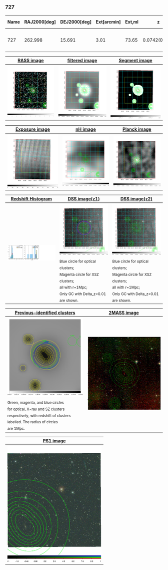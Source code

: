 <div STYLE="page-break-after: always;"></div>

### 727

|Name|RAJ2000[deg]|DEJ2000[deg] |Ext[arcmin]| Ext,ml | z | z_src| C|GC(XSZ,Delta_z<0.01)| GC(OPT,Delta_z<0.01)|GC| R_sig[arcmin] | R500[arcmin] | R500[Mpc]| CRsig[c/s] | CR500[c/s] |L500[1E44 erg/s]|F500[1E-12 erg/s/cm^2]| M500[1E14 Msun]|Tx[keV]|Cnt_sig|Beta|Rc[arcmin]|Comment|Alias|
|---|---|---|---|---|---|------|---|--------|---------|----------|---|---|---|---|---|---|---|---|---|---|---|---|---|---|
|727| 262.998| 15.691| 3.01| 73.65| 0.0742(0.008)| z1, z_xsz| B| PSZ2, Tar| N, W| N, PSZ2, Tar, W| 15.138| 9.941| 0.841| 0.251(0.033)| 0.238(0.031)| 0.552(0.040)| 4.100(0.300)| 1.82(0.07)| 3.17(0.07)| 106.5| 0.798(-0.134+0.131)| 5.857(-1.266+1.105)| -| k379|

|[RASS image](../image/727/727_img.pdf)|[filtered image](../image/727/727_fil.pdf)|[Segment image](../image/727/727_seg.pdf)|
|-------------------|--------------------|-------------------|
| <img src="../image/727/727_img.png" width="300">  | <img src="../image/727/727_fil.png" width="300">   | <img src="../image/727/727_seg.png" width="300">  |

|[Exposure image](../image/727/727_mex.pdf)| [nH image](../image/727/727_nh.pdf)| [Planck image](../image/727/727_p.pdf)|
|-------------------|--------------------|-------------------|
|<img src="../image/727/727_mex.png" width="300">   | <img src="../image/727/727_nh.png" width="300">    | <img src="../image/727/727_p.png" width="300"> |

|[Redshift Histogram](../image/727/727_zg.pdf) | [DSS image(z1)](../image/727/727_dss_z1.pdf)      |  [DSS image(z2)](../image/727/727_dss_z2.pdf)    |
|-------------------|--------------------|-------------------|
|<img src="../image/727/727_zg.png" width="300"> |<img src="../image/727/727_dss_z1.png" width="300"> <sub><br>Blue circle for optical clusters; <br>Magenta circle for XSZ clusters; <br>all with r=1Mpc; <br>Only GC with Delta_z<0.01 are shown. </sub>| <img src="../image/727/727_dss_z2.png" width="300"><sub><br>Blue circle for optical clusters; <br>Magenta circle for XSZ clusters; <br>all with r=1Mpc; <br>Only GC with Delta_z<0.01 are shown. </sub> |

|[Previous-identified clusters](../image/727/727_gc.pdf) | [2MASS image](../image/727/727_2mass.pdf)      |
|-------------------|-------------------|
|<img src=../image/727/727_gc.png width="300"> <br><sub>Green, magenta, and blue circles <br>for optical, X-ray and SZ clusters <br>respectively, with redshift of clusters <br>labelled. The radius of circles <br>are 1Mpc.</sub>|<img src="../image/727/727_2mass.png" width="300">  |

|[PS1 image](../image/727/727_ps1.pdf)            |
|-------------------|
| <img src="../image/727/727_ps1.png" width="300">  |
